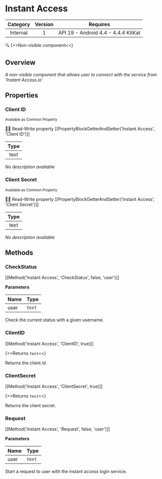 # Instant Access

| Category | Version | Requires |
|:--------:|:-------:|:--------:|
|Internal|1|API 19 - Android 4.4 - 4.4.4 KitKat|

:mag: {>>Non-visible component<<}

## Overview

_A non-visible component that allows user to connect with the service from 'Instant Access.io'_

## Properties

### Client ID

<small>Available as Common Property</small>

:eyes::pencil: Read-Write property
[[PropertyBlockGetterAndSetter('Instant Access', 'Client ID')]]

| Type |
|:----:|
|text|

_No description available_

### Client Secret

<small>Available as Common Property</small>

:eyes::pencil: Read-Write property
[[PropertyBlockGetterAndSetter('Instant Access', 'Client Secret')]]

| Type |
|:----:|
|text|

_No description available_

## Methods

### CheckStatus



[[Method('Instant Access', 'CheckStatus', false, 'user')]]

**Parameters**

| Name | Type |
|------|------|
|user|`text`|


Check the current status with a given username.

### ClientID



[[Method('Instant Access', 'ClientID', true)]]

{>>Returns `text`<<}


Returns the client id.

### ClientSecret



[[Method('Instant Access', 'ClientSecret', true)]]

{>>Returns `text`<<}


Returns the client secret.

### Request



[[Method('Instant Access', 'Request', false, 'user')]]

**Parameters**

| Name | Type |
|------|------|
|user|`text`|


Start a request to user with the instant access login service.